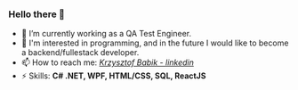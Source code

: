 ### Hello there 👋

- 🔭 I’m currently working as a QA Test Engineer.
- 🌱 I'm interested in programming, and in the future I would like to become a backend/fullestack developer. 
- 📫 How to reach me: *[Krzysztof Babik - linkedin](https://www.linkedin.com/in/krzysztofbabik/)*
- ⚡ Skills: <b>C# .NET, WPF, HTML/CSS, SQL, ReactJS</b>

